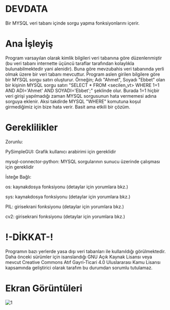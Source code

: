 # DEVDATA

Bir MYSQL veri tabanı içinde sorgu yapma fonksiyonlarını içerir.

# Ana İşleyiş

Program varsayılan olarak kimlik bilgileri veri tabanına göre düzenlenmiştir (bu veri tabanı internette üçüncü taraflar tarafından kolaylıkla bulunabilmektedir yani alenidir). Buna göre mevzubahis veri tabanında yerli olmak üzere bir veri tabanı mevcuttur. Program aslen girilen bilgilere göre bir MYSQL sorgu satırı oluşturur. Örneğin; Adı "Ahmet", Soyadı "Ebbet" olan bir kişinin MYSQL sorgu satırı "SELECT * FROM <secilen_vt> WHERE 1=1 AND ADI='Ahmet' AND SOYADI='Ebbet';" şeklinde olur. Burada 1=1 hiçbir veri girişi yapılmadığı zaman MYSQL sorgusunun hata vermemesi adına sorguya eklenir. Aksi takdirde MYSQL "WHERE" komutuna koşul girmediğimiz için bize hata verir. Basit ama etkili bir çözüm.

# Gereklilikler

Zorunlu:

PySimpleGUI: Grafik kullanıcı arabirimi için gereklidir

mysql-connector-python: MYSQL sorgularının sunucu üzerinde çalışması için gereklidir

İsteğe Bağlı:

os: kaynakdosya fonksiyonu (detaylar için yorumlara bkz.)

sys: kaynakdosya fonksiyonu (detaylar için yorumlara bkz.)

PIL: girisekrani fonksiyonu (detaylar için yorumlara bkz.)

cv2: girisekrani fonksiyonu (detaylar için yorumlara bkz.)

# !-DİKKAT-!

Programın bazı yerlerde yasa dışı veri tabanları ile kullanıldığı görülmektedir. Daha önceki sürümler için isanslandığı GNU Açık Kaynak Lisansı veya mevcut Creative Commons Atıf Gayri-Ticari 4.0 Uluslararası Kamu Lisansı kapsamında geliştirici olarak tarafım bu durumdan sorumlu tutulamaz.

# Ekran Görüntüleri


![1](https://user-images.githubusercontent.com/103260281/210623528-f174ba64-6114-4ed5-a838-29301faa2c37.PNG)
